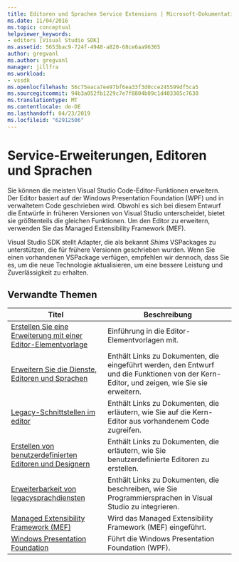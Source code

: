 ```yaml
---
title: Editoren und Sprachen Service Extensions | Microsoft-Dokumentation
ms.date: 11/04/2016
ms.topic: conceptual
helpviewer_keywords:
- editors [Visual Studio SDK]
ms.assetid: 5653bac9-724f-4948-a820-68ce6aa96365
author: gregvanl
ms.author: gregvanl
manager: jillfra
ms.workload:
- vssdk
ms.openlocfilehash: 56c75eaca7ee97bf6ea33f3d0cce245599df5ca5
ms.sourcegitcommit: 94b3a052fb1229c7e7f8804b09c1d403385c7630
ms.translationtype: MT
ms.contentlocale: de-DE
ms.lasthandoff: 04/23/2019
ms.locfileid: "62912506"
---
```

# <a name="editor-and-language-service-extensions"></a>Service-Erweiterungen, Editoren und Sprachen
Sie können die meisten Visual Studio Code-Editor-Funktionen erweitern. Der Editor basiert auf der Windows Presentation Foundation (WPF) und in verwaltetem Code geschrieben wird. Obwohl es sich bei diesem Entwurf die Entwürfe in früheren Versionen von Visual Studio unterscheidet, bietet sie größtenteils die gleichen Funktionen. Um den Editor zu erweitern, verwenden Sie das Managed Extensibility Framework (MEF).

 Visual Studio SDK stellt Adapter, die als bekannt *Shims* VSPackages zu unterstützen, die für frühere Versionen geschrieben wurden. Wenn Sie einen vorhandenen VSPackage verfügen, empfehlen wir dennoch, dass Sie es, um die neue Technologie aktualisieren, um eine bessere Leistung und Zuverlässigkeit zu erhalten.

## <a name="related-topics"></a>Verwandte Themen

|Titel|Beschreibung|
|-----------|-----------------|
|[Erstellen Sie eine Erweiterung mit einer Editor-Elementvorlage](../extensibility/creating-an-extension-with-an-editor-item-template.md)|Einführung in die Editor-Elementvorlagen mit.|
|[Erweitern Sie die Dienste, Editoren und Sprachen](../extensibility/extending-the-editor-and-language-services.md)|Enthält Links zu Dokumenten, die eingeführt werden, den Entwurf und die Funktionen von der Kern-Editor, und zeigen, wie Sie sie erweitern.|
|[Legacy-Schnittstellen im editor](../extensibility/legacy-interfaces-in-the-editor.md)|Enthält Links zu Dokumenten, die erläutern, wie Sie auf die Kern-Editor aus vorhandenem Code zugreifen.|
|[Erstellen von benutzerdefinierten Editoren und Designern](../extensibility/creating-custom-editors-and-designers.md)|Enthält Links zu Dokumenten, die erläutern, wie Sie benutzerdefinierte Editoren zu erstellen.|
|[Erweiterbarkeit von legacysprachdiensten](../extensibility/internals/legacy-language-service-extensibility.md)|Enthält Links zu Dokumenten, die beschreiben, wie Sie Programmiersprachen in Visual Studio zu integrieren.|
|[Managed Extensibility Framework (MEF)](/dotnet/framework/mef/index)|Wird das Managed Extensibility Framework (MEF) eingeführt.|
|[Windows Presentation Foundation](/dotnet/framework/wpf/index)|Führt die Windows Presentation Foundation (WPF).|
